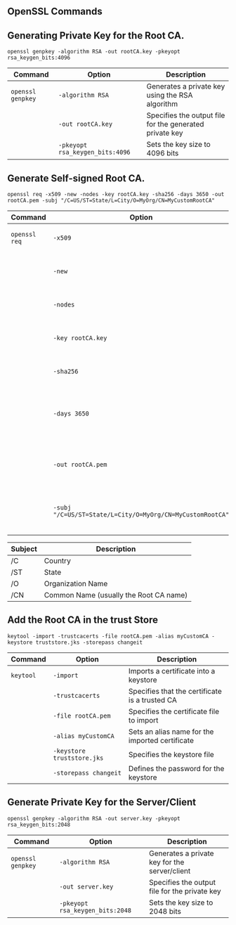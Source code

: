 ## OpenSSL Commands

## Generating Private Key for the Root CA.
```openssl genpkey -algorithm RSA -out rootCA.key -pkeyopt rsa_keygen_bits:4096```

| Command | Option | Description |
|---------|--------|-------------|
| `openssl genpkey` | `-algorithm RSA` | Generates a private key using the RSA algorithm |
|  | `-out rootCA.key` | Specifies the output file for the generated private key |
|  | `-pkeyopt rsa_keygen_bits:4096` | Sets the key size to 4096 bits |

## Generate Self-signed Root CA.
```openssl req -x509 -new -nodes -key rootCA.key -sha256 -days 3650 -out rootCA.pem -subj "/C=US/ST=State/L=City/O=MyOrg/CN=MyCustomRootCA"```

| Command | Option | Description |
|---------|--------|-------------|
| `openssl req` | `-x509` | Creates a self-signed certificate |
|  | `-new` | Generates a new certificate request |
|  | `-nodes` | Does not encrypt the private key |
|  | `-key rootCA.key` | Specifies the private key to use for signing |
|  | `-sha256` | Uses SHA-256 for hashing |
|  | `-days 3650` | Sets the certificate validity period to 3650 days (10 years) |
|  | `-out rootCA.pem` | Specifies the output file for the root CA certificate |
|  | `-subj "/C=US/ST=State/L=City/O=MyOrg/CN=MyCustomRootCA"` | Defines the subject details of the certificate |

|Subject|Description|
|----------|----------|
|/C|Country|
|/ST|State|
|/O|Organization Name|
|/CN| Common Name (usually the Root CA name)|

## Add the Root CA in the trust Store
```keytool -import -trustcacerts -file rootCA.pem -alias myCustomCA -keystore truststore.jks -storepass changeit```

| Command | Option | Description |
|---------|--------|-------------|
| `keytool` | `-import` | Imports a certificate into a keystore |
|  | `-trustcacerts` | Specifies that the certificate is a trusted CA |
|  | `-file rootCA.pem` | Specifies the certificate file to import |
|  | `-alias myCustomCA` | Sets an alias name for the imported certificate |
|  | `-keystore truststore.jks` | Specifies the keystore file |
|  | `-storepass changeit` | Defines the password for the keystore |

## Generate Private Key for the Server/Client
```openssl genpkey -algorithm RSA -out server.key -pkeyopt rsa_keygen_bits:2048```

| Command | Option | Description |
|---------|--------|-------------|
| `openssl genpkey` | `-algorithm RSA` | Generates a private key for the server/client |
|  | `-out server.key` | Specifies the output file for the private key |
|  | `-pkeyopt rsa_keygen_bits:2048` | Sets the key size to 2048 bits |
